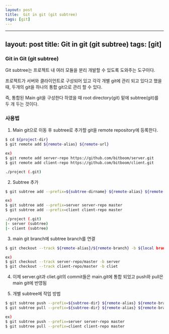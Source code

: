 ```yaml
---
layout: post
title:  Git in git (git subtree)
tags: [git]
---
```


---
layout: post
title:  Git in git (git subtree)
tags: [git]
---

### Git in Git (git subtree)
Git subtree는 프로젝트 내 여러 모듈을 분리 개발할 수 있도록 도와주는 도구이다.

프로젝트가 서버와 클라이언트로 구성되어 있고 각각 개별 git에 관리 되고 있다고 했을 때, 두개의 git을 하나의 통합 git으로 관리 할 수 있다.

즉, 통합된 Main git을 구성한다 하였을 때 root directory(git) 밑에 subtree(git)를 두 개 두는 것이다.

### 사용법
1. Main git으로 이동 후 subtree로 추가할 git을 remote repository에 등록한다.
```sh
$ cd ${project-dir}
$ git remote add ${remote-alias} ${remote-url}

ex)
$ git remote add server-repo https://github.com/bitboom/server.git
$ git remote add client-repo https://github.com/bitboom/client.git

./project (.git)
```

2. Subtree 추가
```sh
$ git subtree add --prefix=${subtree-dirname} ${remote-alias} ${remote-branch}

ex)
$ git subtree add --prefix=server server-repo master
$ git subtree add --prefix=client client-repo master

./project (.git)
|- server (subtree)
|- client (subtree)
```

3. main git branch에 subtree branch를 연결
```sh
$ git checkout --track ${remote-alias}/${remote-branch} -b ${local branch}

ex)
$ git checkout --track server-repo/master -b server
$ git checkout --track client-repo/master -b cliet
```

4. 이제 server.git과 cliet.git의 commit들은 main.git에 통합 되었고 push와 pull은 main git에 반영됨

5. 개별 subtree에 작업 방법
```sh
$ git subtree push --prefix=${subtree-dir} ${remote-alias} ${remote-branch}
$ git subtree pull --prefix=${subtree-dir} ${remote-alias} ${remote-branch}

ex)
$ git subtree push --prefix=server server-repo master
$ git subtree pull --prefix=client client-repo master
```
